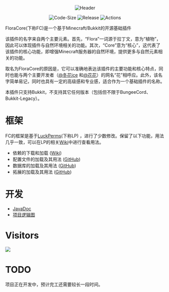 <!--- @formatter:off --->
<div align=center> 

![Header](https://capsule-render.vercel.app/api?type=Waving&color=timeGradient&height=200&animation=fadeIn&section=header&text=FloraCore&fontSize=100)

![Code-Size](https://img.shields.io/github/languages/code-size/FloraCore/FloraCore?style=flat-square)
![Release](https://img.shields.io/github/v/release/FloraCore/FloraCore?style=flat-square)
![Actions](https://img.shields.io/github/actions/workflow/status/FloraCore/FloraCore/gradle-publish.yml?style=flat-square)

</div>

FloraCore(下称FC)是一个基于Minecraft/Bukkit的开源基础插件

该插件的名字来自两个主要元素。首先，“Flora”一词源于拉丁文，意为“植物”，因此可以体现插件与自然环境相关的功能。其次，“Core”意为“核心”，这代表了该插件的核心功能，即增强Minecraft服务器的自然环境，提供更多与自然元素相关的功能。

取名为FloraCore的原因是，它可以准确地表达该插件的主要功能和核心特点，同时也能与两个主要开发者（[@冬花ice](https://github.com/flowerinsnowdh)
和[@花花](https://github.com/xLikeWATCHDOG/)）的网名“花”相呼应。此外，该名字简单易记，同时也具有一定的高级感和专业感，适合作为一个基础插件的名称。

本插件只支持Bukkit，不支持其它任何版本（包括但不限于BungeeCord、Bukkit-Legacy）。

# 框架

FC的框架是基于[LuckPerms](https://luckperms.net/)(下称LP)
，进行了少数修改。保留了以下功能，用法几乎一致，可以在LP的相关[Wiki](https://luckperms.net/wiki)中进行查看用法。

- 依赖的下载和加载 ([Wiki](https://luckperms.net/wiki/Extensions))
- 配置文件的加载及其用法 ([GitHub](https://github.com/LuckPerms/LuckPerms/tree/master/common/src/main/java/me/lucko/luckperms/common/config))
- 数据库的加载及其用法 ([GitHub](https://github.com/LuckPerms/LuckPerms/tree/master/common/src/main/java/me/lucko/luckperms/common/storage))
- 拓展的加载及其用法 ([GitHub](https://github.com/LuckPerms/LuckPerms/tree/master/common/src/main/java/me/lucko/luckperms/common/extension))

# 开发

- [JavaDoc](https://floracore.github.io/index.html)
- [项目逻辑图](./FloraCore.png)

# Visitors

![](https://count.getloli.com/get/@FloraCore?theme=rule34)

# TODO

项目正在开发中，预计完工还需要较长一段时间。
